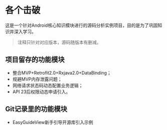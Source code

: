 # 各个击破
这是一个针对Android核心知识模块进行的源码分析实例项目，目的是为了巩固知识并深入学习。

> 注释只针对对应版本，源码随版本有删减。

## 项目留存的功能模块
- 整合MVP+Retrofit2.0+Rxjava2.0+DataBinding；
- 规避MVP内存泄露问题；
- 网络请求状态码动态配置业务逻辑；
- API 23后权限动态申请引入。

## Git记录里的功能模块
- EasyGuideView新手引导开源库引入示例


